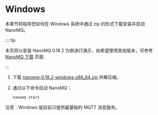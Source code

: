 # Windows

本章节将指导您如何在 Windows 系统中通过 zip 的形式下载安装并启动 NanoMQ。

::: tip

本页将以安装 NanoMQ 0.18.2 为例进行演示，如希望使用其他版本，可参考 [NanoMQ 下载](https://nanomq.io/zh/downloads?os=Windows) 页面.

:::

1. 下载 [nanomq-0.18.2-windows-x86_64.zip](https://www.emqx.com/zh/downloads/nanomq/0.18.2/nanomq-0.18.2-windows-x86_64.zip) 并解压缩。

2. 通过以下命令启动 NanoMQ：

   ```
   nanomq start  
   ```




注意：Windows 版目前只提供最基础的 MQTT 消息服务。